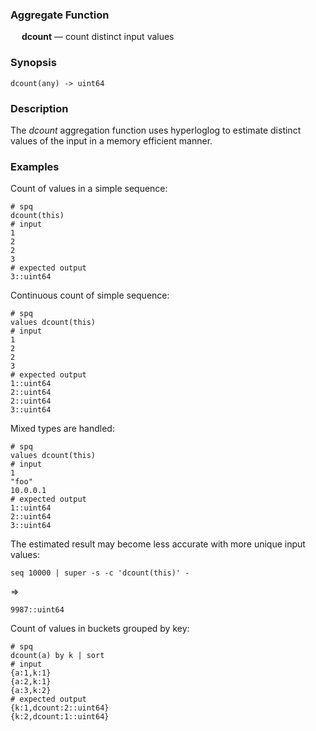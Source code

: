 ### Aggregate Function

&emsp; **dcount** &mdash; count distinct input values

### Synopsis
```
dcount(any) -> uint64
```

### Description

The _dcount_ aggregation function uses hyperloglog to estimate distinct values
of the input in a memory efficient manner.

### Examples

Count of values in a simple sequence:
```mdtest-spq
# spq
dcount(this)
# input
1
2
2
3
# expected output
3::uint64
```

Continuous count of simple sequence:
```mdtest-spq
# spq
values dcount(this)
# input
1
2
2
3
# expected output
1::uint64
2::uint64
2::uint64
3::uint64
```

Mixed types are handled:
```mdtest-spq
# spq
values dcount(this)
# input
1
"foo"
10.0.0.1
# expected output
1::uint64
2::uint64
3::uint64
```

The estimated result may become less accurate with more unique input values:
```mdtest-command
seq 10000 | super -s -c 'dcount(this)' -
```
=>
```mdtest-output
9987::uint64
```

Count of values in buckets grouped by key:
```mdtest-spq
# spq
dcount(a) by k | sort
# input
{a:1,k:1}
{a:2,k:1}
{a:3,k:2}
# expected output
{k:1,dcount:2::uint64}
{k:2,dcount:1::uint64}
```
